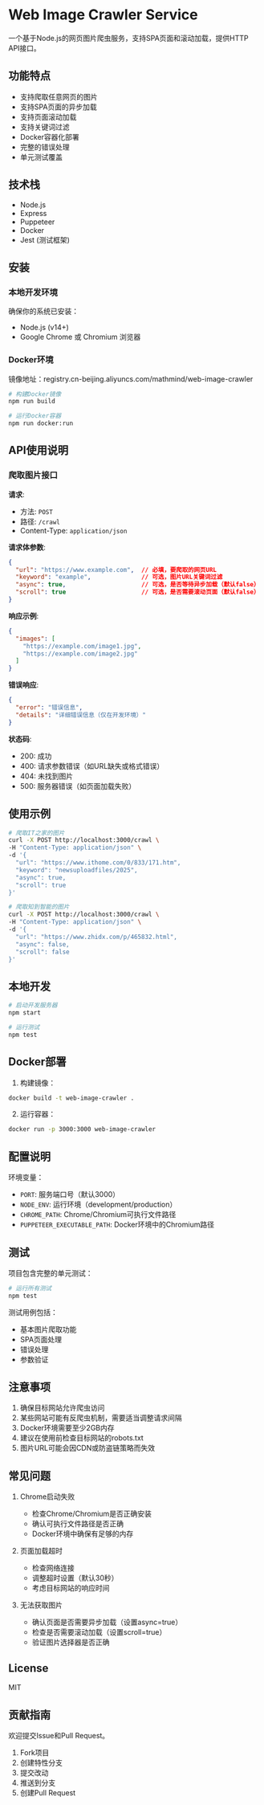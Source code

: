 # Web Image Crawler Service

一个基于Node.js的网页图片爬虫服务，支持SPA页面和滚动加载，提供HTTP API接口。

## 功能特点

- 支持爬取任意网页的图片
- 支持SPA页面的异步加载
- 支持页面滚动加载
- 支持关键词过滤
- Docker容器化部署
- 完整的错误处理
- 单元测试覆盖

## 技术栈

- Node.js
- Express
- Puppeteer
- Docker
- Jest (测试框架)

## 安装

### 本地开发环境

确保你的系统已安装：
- Node.js (v14+)
- Google Chrome 或 Chromium 浏览器

### Docker环境

镜像地址：registry.cn-beijing.aliyuncs.com/mathmind/web-image-crawler

```bash
# 构建Docker镜像
npm run build

# 运行Docker容器
npm run docker:run
```

## API使用说明

### 爬取图片接口

**请求**:
- 方法: `POST`
- 路径: `/crawl`
- Content-Type: `application/json`

**请求体参数**:
```json
{
  "url": "https://www.example.com",  // 必填，要爬取的网页URL
  "keyword": "example",              // 可选，图片URL关键词过滤
  "async": true,                     // 可选，是否等待异步加载（默认false）
  "scroll": true                     // 可选，是否需要滚动页面（默认false）
}
```

**响应示例**:
```json
{
  "images": [
    "https://example.com/image1.jpg",
    "https://example.com/image2.jpg"
  ]
}
```

**错误响应**:
```json
{
  "error": "错误信息",
  "details": "详细错误信息（仅在开发环境）"
}
```

**状态码**:
- 200: 成功
- 400: 请求参数错误（如URL缺失或格式错误）
- 404: 未找到图片
- 500: 服务器错误（如页面加载失败）

## 使用示例

```bash
# 爬取IT之家的图片
curl -X POST http://localhost:3000/crawl \
-H "Content-Type: application/json" \
-d '{
  "url": "https://www.ithome.com/0/833/171.htm",
  "keyword": "newsuploadfiles/2025",
  "async": true,
  "scroll": true
}'

# 爬取知到智能的图片
curl -X POST http://localhost:3000/crawl \
-H "Content-Type: application/json" \
-d '{
  "url": "https://www.zhidx.com/p/465832.html",
  "async": false,
  "scroll": false
}'
```

## 本地开发

```bash
# 启动开发服务器
npm start

# 运行测试
npm test
```

## Docker部署

1. 构建镜像：
```bash
docker build -t web-image-crawler .
```

2. 运行容器：
```bash
docker run -p 3000:3000 web-image-crawler
```

## 配置说明

环境变量：
- `PORT`: 服务端口号（默认3000）
- `NODE_ENV`: 运行环境（development/production）
- `CHROME_PATH`: Chrome/Chromium可执行文件路径
- `PUPPETEER_EXECUTABLE_PATH`: Docker环境中的Chromium路径

## 测试

项目包含完整的单元测试：

```bash
# 运行所有测试
npm test
```

测试用例包括：
- 基本图片爬取功能
- SPA页面处理
- 错误处理
- 参数验证

## 注意事项

1. 确保目标网站允许爬虫访问
2. 某些网站可能有反爬虫机制，需要适当调整请求间隔
3. Docker环境需要至少2GB内存
4. 建议在使用前检查目标网站的robots.txt
5. 图片URL可能会因CDN或防盗链策略而失效

## 常见问题

1. Chrome启动失败
   - 检查Chrome/Chromium是否正确安装
   - 确认可执行文件路径是否正确
   - Docker环境中确保有足够的内存

2. 页面加载超时
   - 检查网络连接
   - 调整超时设置（默认30秒）
   - 考虑目标网站的响应时间

3. 无法获取图片
   - 确认页面是否需要异步加载（设置async=true）
   - 检查是否需要滚动加载（设置scroll=true）
   - 验证图片选择器是否正确

## License

MIT

## 贡献指南

欢迎提交Issue和Pull Request。

1. Fork项目
2. 创建特性分支
3. 提交改动
4. 推送到分支
5. 创建Pull Request
